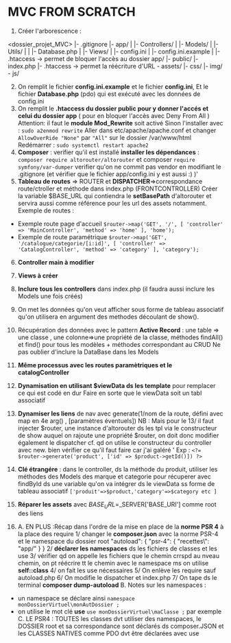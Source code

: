 # MVC FROM SCRATCH 

1. Créer l'arborescence : 

<dossier_projet_MVC>
  |- .gitignore
  |- app/
  |  |- Controllers/
  |  |- Models/
  |  |- Utils/
  |  |  |- Database.php
  |  |- Views/
  |  |- config.ini
  |  |- config.ini.example
  |  |- .htaccess    -> permet de bloquer l'accès au dossier app/
  |- public/
     |- index.php
     |- .htaccess    -> permet la réécriture d'URL 
     \- assets/
        |- css/
        |- img/
        \- js/

2. On remplit le fichier **config.ini.example** et le fichier **config.ini**,
Et le fichier **Database.php** (pdo) qui est exécuté avec les données de config.ini
3. On remplit le **.htaccess du dossier public pour y donner l'accés et celui du dossier app** ( pour en bloquer l'accès avec Deny From All )
Attention: il faut le **module Mod_Rewrite** soit activé
Sinon l'installer avec : `sudo a2enmod rewrite`
Aller dans etc/apache/apache.conf et changer `AllowOverRide "None"` par `"All"` sur le dossier /var/www/html
Redémarrer : `sudo systemctl restart apache2`
4. **Composer** : verifier qu'il est installé
**installer les dépendances** :  `composer require altorouter/altorouter`  et composer `require symfony/var-dumper`
verifier qu'on ne commit pas vendor en modifiant le .gitignore (et vérifier que le fichier app/config.ini y est aussi :) )'
5. **Tableau de routes** => ROUTER et **DISPATCHER**=>correspondance route/ctroller et méthode dans index.php (FRONTCONTROLLER)
Créer la variable $BASE_URL qui contiendra le **setBasePath** d'altorouter et servira aussi comme référence pour les url des assets notamment.
Exemple de routes :
* Exemple route page d'accueil
`$router->map('GET', '/', [
    'controller' => 'MainController',
    'method' => 'home'
], 'home');`
* Exemple de route paramétrique
`$router->map('GET', '/catalogue/categorie/[i:id]', [
    'controller' => 'CatalogController',
    'method' => 'category'
], 'category');`
6. **Controller main à modifier**
7. **Views à créer**
8. **Inclure tous les controllers** dans index.php (il faudra aussi inclure les Models une fois créés)
9. On met les données qu'on veut afficher sous forme de tableau associatif qu'on utilisera en argument des methodes découlant de show().
10. Récupération des données avec le pattern **Active Record** : 
une table => une classe  , 
une colonne=>une propriété de la classe,
méthodes findAll() et find() pour tous les modèles \+ méthodes correspondant au CRUD 
Ne pas oublier d'inclure la DataBase dans les Models
11. **Même processus avec les routes paramètriques et le catalogController**
12. **Dynamisation en utilisant $viewData ds les template** pour remplacer ce qui est codé en dur
Faire en sorte que le viewData soit un tabl associatif 
13. **Dynamiser les liens** de nav avec generate(1/nom de la route, défini avec map en 4e arg() , [paramètres éventuels])
NB : Mais pour le 13/ il faut injecter $router, une instance d'altorouter ds les tpl via le constructeur de show auquel on rajoute une propriété $router, on doit donc modifier également le dispatcher cf. qd on utilse le constructeur du controller avec new.
bien vérifier ce qu'il faut faire car j'ai galéré '
Exp : `<?= $router->generate('product', ['id' => $product->getId()]) ?>`
14. **Clé étrangére** : dans le controller, ds la méthode du produit, utiliser les méthodes des Models des marque et categorie pour récuperer avec findById 
ds une variable qu'on va intégrer ds le viewData ss forme de tableau associatif `['produit'=>$product,'category'=>$category etc ]`
15. **Réparer les assets** avec $BASE_URL=$_SERVER['BASE_URI'] comme root des liens

16. A. EN PLUS :Récap dans l'ordre de la mise en place de la **norme PSR 4** à la place des require
1/ changer le **composer.json** avec la norme PSR-4 et le namespace du dossier root
"autoload": {
		"psr-4": {
			"recettes\\": "app/"
		}
	    }
2/ **déclarer les namespaces** ds les fichiers de classes et les use 
3/ vérifier qd on appelle les fichiers que le chemin crrspd au nveau chemin, on pt réécrire tt le chemin avec le namespace ms on utilise **self::class**
4/ on fait les use nécessaires
5/ On enlève les require sauf autoload.php
6/ On modifie le dispatcher et index.php
7/ On tape ds le terminal **composer dump-autoload**
B. Notes sur les namespaces :
- un namespace se déclare ainsi `namespace monDossierVirtuel\monAutDossier ;`
- on utilise le mot clé **use** `use monDossierVirtuel\maClasse ;` par exemple
C. LE PSR4 : TOUTES les classes dvt utiliser des namespaces, le DOSSIER root et sa correspondance sont déclarés ds composer.JSON et les CLASSES NATIVES comme PDO dvt être déclarées avec use

